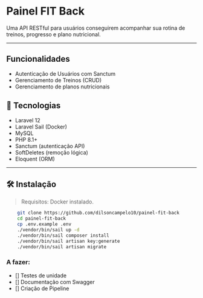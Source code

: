# Painel FIT Back

Uma API RESTful para usuários conseguirem acompanhar sua rotina de treinos, progresso e plano nutricional. 

---

## Funcionalidades

-   Autenticação de Usuários com Sanctum
-   Gerenciamento de Treinos (CRUD)
-   Gerenciamento de planos nutricionais


## 🚀 Tecnologias

- Laravel 12
- Laravel Sail (Docker)
- MySQL
- PHP 8.1+
- Sanctum (autenticação API)
- SoftDeletes (remoção lógica)
- Eloquent (ORM)

---

## 🛠️ Instalação

> Requisitos: Docker instalado.

```bash
    git clone https://github.com/dilsoncampelo10/painel-fit-back
    cd painel-fit-back
    cp .env.example .env
    ./vendor/bin/sail up -d
    ./vendor/bin/sail composer install
    ./vendor/bin/sail artisan key:generate
    ./vendor/bin/sail artisan migrate
```



### A fazer:
- [] Testes de unidade
- [] Documentação com Swagger
- [] Criação de Pipeline